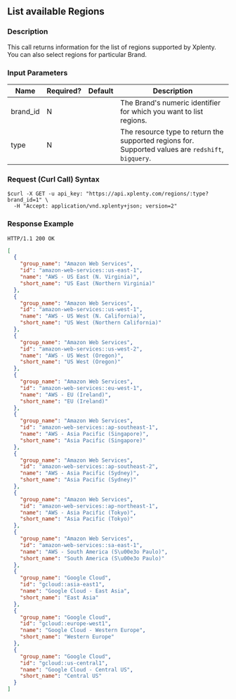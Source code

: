 ## List available Regions

### Description
This call returns information for the list of regions supported by Xplenty. You can also select regions for particular Brand.

### Input Parameters

|Name|Required?|Default|Description|
|----|---------|-------|-----------|
brand_id|N| |The Brand's numeric identifier for which you want to list regions.
type|N| |The resource type to return the supported regions for. Supported values are `redshift`, `bigquery`.

### Request (Curl Call) Syntax
```shell
$curl -X GET -u api_key: "https://api.xplenty.com/regions/:type?brand_id=1" \
  -H "Accept: application/vnd.xplenty+json; version=2"
```

### Response Example
```HTTP
HTTP/1.1 200 OK
```

```json
[
  {
    "group_name": "Amazon Web Services",
    "id": "amazon-web-services::us-east-1",
    "name": "AWS - US East (N. Virginia)",
    "short_name": "US East (Northern Virginia)"
  },
  {
    "group_name": "Amazon Web Services",
    "id": "amazon-web-services::us-west-1",
    "name": "AWS - US West (N. California)",
    "short_name": "US West (Northern California)"
  },
  {
    "group_name": "Amazon Web Services",
    "id": "amazon-web-services::us-west-2",
    "name": "AWS - US West (Oregon)",
    "short_name": "US West (Oregon)"
  },
  {
    "group_name": "Amazon Web Services",
    "id": "amazon-web-services::eu-west-1",
    "name": "AWS - EU (Ireland)",
    "short_name": "EU (Ireland)"
  },
  {
    "group_name": "Amazon Web Services",
    "id": "amazon-web-services::ap-southeast-1",
    "name": "AWS - Asia Pacific (Singapore)",
    "short_name": "Asia Pacific (Singapore)"
  },
  {
    "group_name": "Amazon Web Services",
    "id": "amazon-web-services::ap-southeast-2",
    "name": "AWS - Asia Pacific (Sydney)",
    "short_name": "Asia Pacific (Sydney)"
  },
  {
    "group_name": "Amazon Web Services",
    "id": "amazon-web-services::ap-northeast-1",
    "name": "AWS - Asia Pacific (Tokyo)",
    "short_name": "Asia Pacific (Tokyo)"
  },
  {
    "group_name": "Amazon Web Services",
    "id": "amazon-web-services::sa-east-1",
    "name": "AWS - South America (S\u00e3o Paulo)",
    "short_name": "South America (S\u00e3o Paulo)"
  },
  {
    "group_name": "Google Cloud",
    "id": "gcloud::asia-east1",
    "name": "Google Cloud - East Asia",
    "short_name": "East Asia"
  },
  {
    "group_name": "Google Cloud",
    "id": "gcloud::europe-west1",
    "name": "Google Cloud - Western Europe",
    "short_name": "Western Europe"
  },
  {
    "group_name": "Google Cloud",
    "id": "gcloud::us-central1",
    "name": "Google Cloud - Central US",
    "short_name": "Central US"
  }
]
```